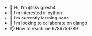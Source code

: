 - 👋 Hi, I’m @skvignesh4
- 👀 I’m interested in python
- 🌱 I’m currently learning none
- 💞️ I’m looking to collaborate on django
- 📫 How to reach me 6786756789

<!---
skvignesh4/skvignesh4 is a ✨ special ✨ repository because its `README.md` (this file) appears on your GitHub profile.
You can click the Preview link to take a look at your changes.
--->
